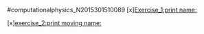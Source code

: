  #computationalphysics_N2015301510089
[x][Exercise_1:print name:](https://www.zybuluo.com/2015301510089/note/885797)

[x][exercise_2:print moving name:](https://www.zybuluo.com/2015301510089/note/894672)



    



